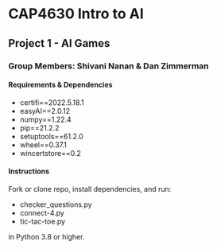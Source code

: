 # CAP4630 Intro to AI
## Project 1 - AI Games
### Group Members: Shivani Nanan & Dan Zimmerman 


#### Requirements & Dependencies
- certifi==2022.5.18.1
- easyAI==2.0.12
- numpy==1.22.4
- pip==21.2.2
- setuptools==61.2.0
- wheel==0.37.1
- wincertstore==0.2  


#### Instructions
Fork or clone repo, install dependencies, and run:

- checker_questions.py <br>
- connect-4.py <br>
- tic-tac-toe.py 


in Python 3.8 or higher.